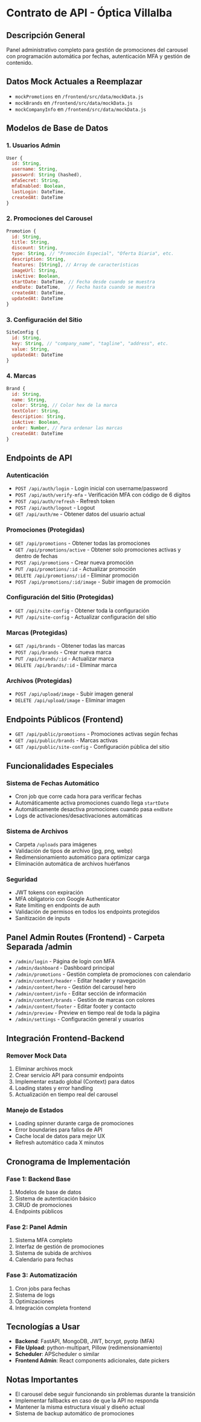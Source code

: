 # Contrato de API - Óptica Villalba

## Descripción General
Panel administrativo completo para gestión de promociones del carousel con programación automática por fechas, autenticación MFA y gestión de contenido.

## Datos Mock Actuales a Reemplazar
- `mockPromotions` en `/frontend/src/data/mockData.js`
- `mockBrands` en `/frontend/src/data/mockData.js`
- `mockCompanyInfo` en `/frontend/src/data/mockData.js`

## Modelos de Base de Datos

### 1. Usuarios Admin
```javascript
User {
  id: String,
  username: String,
  password: String (hashed),
  mfaSecret: String,
  mfaEnabled: Boolean,
  lastLogin: DateTime,
  createdAt: DateTime
}
```

### 2. Promociones del Carousel
```javascript
Promotion {
  id: String,
  title: String,
  discount: String,
  type: String, // "Promoción Especial", "Oferta Diaria", etc.
  description: String,
  features: [String], // Array de características
  imageUrl: String,
  isActive: Boolean,
  startDate: DateTime, // Fecha desde cuando se muestra
  endDate: DateTime,   // Fecha hasta cuando se muestra
  createdAt: DateTime,
  updatedAt: DateTime
}
```

### 3. Configuración del Sitio
```javascript
SiteConfig {
  id: String,
  key: String, // "company_name", "tagline", "address", etc.
  value: String,
  updatedAt: DateTime
}
```

### 4. Marcas
```javascript
Brand {
  id: String,
  name: String,
  color: String, // Color hex de la marca
  textColor: String,
  description: String,
  isActive: Boolean,
  order: Number, // Para ordenar las marcas
  createdAt: DateTime
}
```

## Endpoints de API

### Autenticación
- `POST /api/auth/login` - Login inicial con username/password
- `POST /api/auth/verify-mfa` - Verificación MFA con código de 6 dígitos
- `POST /api/auth/refresh` - Refresh token
- `POST /api/auth/logout` - Logout
- `GET /api/auth/me` - Obtener datos del usuario actual

### Promociones (Protegidas)
- `GET /api/promotions` - Obtener todas las promociones
- `GET /api/promotions/active` - Obtener solo promociones activas y dentro de fechas
- `POST /api/promotions` - Crear nueva promoción
- `PUT /api/promotions/:id` - Actualizar promoción
- `DELETE /api/promotions/:id` - Eliminar promoción
- `POST /api/promotions/:id/image` - Subir imagen de promoción

### Configuración del Sitio (Protegidas)
- `GET /api/site-config` - Obtener toda la configuración
- `PUT /api/site-config` - Actualizar configuración del sitio

### Marcas (Protegidas)
- `GET /api/brands` - Obtener todas las marcas
- `POST /api/brands` - Crear nueva marca
- `PUT /api/brands/:id` - Actualizar marca
- `DELETE /api/brands/:id` - Eliminar marca

### Archivos (Protegidas)
- `POST /api/upload/image` - Subir imagen general
- `DELETE /api/upload/image` - Eliminar imagen

## Endpoints Públicos (Frontend)
- `GET /api/public/promotions` - Promociones activas según fechas
- `GET /api/public/brands` - Marcas activas
- `GET /api/public/site-config` - Configuración pública del sitio

## Funcionalidades Especiales

### Sistema de Fechas Automático
- Cron job que corre cada hora para verificar fechas
- Automáticamente activa promociones cuando llega `startDate`
- Automáticamente desactiva promociones cuando pasa `endDate`
- Logs de activaciones/desactivaciones automáticas

### Sistema de Archivos
- Carpeta `/uploads` para imágenes
- Validación de tipos de archivo (jpg, png, webp)
- Redimensionamiento automático para optimizar carga
- Eliminación automática de archivos huérfanos

### Seguridad
- JWT tokens con expiración
- MFA obligatorio con Google Authenticator
- Rate limiting en endpoints de auth
- Validación de permisos en todos los endpoints protegidos
- Sanitización de inputs

## Panel Admin Routes (Frontend) - Carpeta Separada /admin
- `/admin/login` - Página de login con MFA
- `/admin/dashboard` - Dashboard principal
- `/admin/promotions` - Gestión completa de promociones con calendario
- `/admin/content/header` - Editar header y navegación
- `/admin/content/hero` - Gestión del carousel hero
- `/admin/content/info` - Editar sección de información
- `/admin/content/brands` - Gestión de marcas con colores
- `/admin/content/footer` - Editar footer y contacto
- `/admin/preview` - Preview en tiempo real de toda la página
- `/admin/settings` - Configuración general y usuarios

## Integración Frontend-Backend

### Remover Mock Data
1. Eliminar archivos mock
2. Crear servicio API para consumir endpoints
3. Implementar estado global (Context) para datos
4. Loading states y error handling
5. Actualización en tiempo real del carousel

### Manejo de Estados
- Loading spinner durante carga de promociones
- Error boundaries para fallos de API
- Cache local de datos para mejor UX
- Refresh automático cada X minutos

## Cronograma de Implementación

### Fase 1: Backend Base
1. Modelos de base de datos
2. Sistema de autenticación básico
3. CRUD de promociones
4. Endpoints públicos

### Fase 2: Panel Admin
1. Sistema MFA completo
2. Interfaz de gestión de promociones
3. Sistema de subida de archivos
4. Calendario para fechas

### Fase 3: Automatización
1. Cron jobs para fechas
2. Sistema de logs
3. Optimizaciones
4. Integración completa frontend

## Tecnologías a Usar
- **Backend**: FastAPI, MongoDB, JWT, bcrypt, pyotp (MFA)
- **File Upload**: python-multipart, Pillow (redimensionamiento)
- **Scheduler**: APScheduler o similar
- **Frontend Admin**: React components adicionales, date pickers

## Notas Importantes
- El carousel debe seguir funcionando sin problemas durante la transición
- Implementar fallbacks en caso de que la API no responda
- Mantener la misma estructura visual y diseño actual
- Sistema de backup automático de promociones